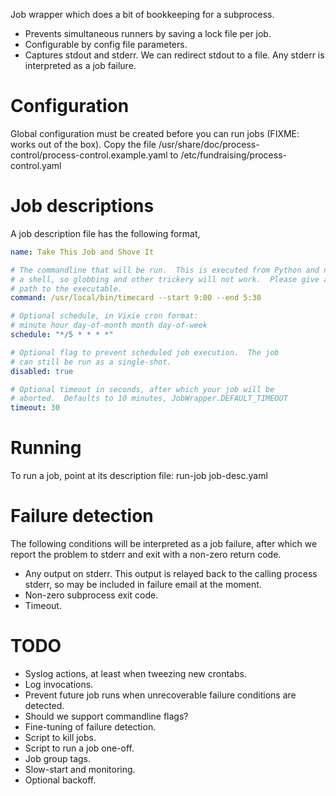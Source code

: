 Job wrapper which does a bit of bookkeeping for a subprocess.

* Prevents simultaneous runners by saving a lock file per job.
* Configurable by config file parameters.
* Captures stdout and stderr.  We can redirect stdout to a
file.  Any stderr is interpreted as a job failure.

Configuration
=======

Global configuration must be created before you can run jobs (FIXME: works out
of the box).  Copy the file /usr/share/doc/process-control/process-control.example.yaml
to /etc/fundraising/process-control.yaml

Job descriptions
=======

A job description file has the following format,

```yaml
name: Take This Job and Shove It

# The commandline that will be run.  This is executed from Python and not from
# a shell, so globbing and other trickery will not work.  Please give a full
# path to the executable.
command: /usr/local/bin/timecard --start 9:00 --end 5:30

# Optional schedule, in Vixie cron format:
# minute hour day-of-month month day-of-week
schedule: "*/5 * * * *"

# Optional flag to prevent scheduled job execution.  The job
# can still be run as a single-shot.
disabled: true

# Optional timeout in seconds, after which your job will be
# aborted.  Defaults to 10 minutes, JobWrapper.DEFAULT_TIMEOUT
timeout: 30
```

Running
=======
To run a job, point at its description file:
    run-job job-desc.yaml

Failure detection
======

The following conditions will be interpreted as a job failure, after
which we report the problem to stderr and exit with a non-zero return
code.

* Any output on stderr.  This output is relayed back to the calling
process stderr, so may be included in failure email at the moment.
* Non-zero subprocess exit code.
* Timeout.


TODO
====

* Syslog actions, at least when tweezing new crontabs.
* Log invocations.
* Prevent future job runs when unrecoverable failure conditions are detected.
* Should we support commandline flags?
* Fine-tuning of failure detection.
* Script to kill jobs.
* Script to run a job one-off.
* Job group tags.
* Slow-start and monitoring.
* Optional backoff.
